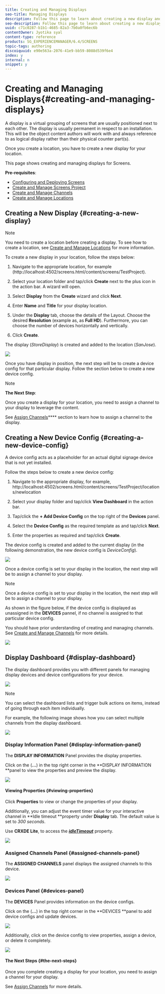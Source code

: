 ```yaml
---
title: Creating and Managing Displays
seo-title: Managing Displays
description: Follow this page to learn about creating a new display and device config. Additionally, learn about the display dashboard.
seo-description: Follow this page to learn about creating a new display and device config. Additionally, learn about the display dashboard.
uuid: c71c0287-b1b1-4685-82a3-7b0a0fb6ec6b
contentOwner: Jyotika syal
content-type: reference
products: SG_EXPERIENCEMANAGER/6.4/SCREENS
topic-tags: authoring
discoiquuid: e90e563a-2076-41e9-bb59-8088d539f6e4
index: y
internal: n
snippet: y
---
```


# Creating and Managing Displays{#creating-and-managing-displays}

A display is a virtual grouping of screens that are usually positioned next to each other. The display is usually permanent in respect to an installation. This will be the object content authors will work with and always reference to as logical display rather than their physical counter part(s).

Once you create a location, you have to create a new display for your location.

This page shows creating and managing displays for Screens.

**Pre-requisites**:

* [Configuring and Deploying Screens](../../sites/deploying/using/configuring-screens-introduction.md)
* [Create and Manage Screens Project](../../screens/using/creating-a-screens-project.md)
* [Create and Manage Channels](../../screens/using/managing-channels.md)
* [Create and Manage Locations](../../screens/using/managing-locations.md)

## Creating a New Display {#creating-a-new-display}

>[!NOTE]
>
>You need to create a location before creating a display. To see how to create a location, see [Create and Manage Locations](../../screens/using/managing-locations.md) for more information.

To create a new display in your location, follow the steps below:

1. Navigate to the appropriate location, for example (http://localhost:4502/screens.html/content/screens/TestProject).
1. Select your location folder and tap/click **Create** next to the plus icon in the action bar. A wizard will open.
1. Select **Display** from the **Create** wizard and click **Next**.

1. Enter **Name** and **Title** for your display location.

1. Under the **Display** tab, choose the details of the Layout. Choose the desired **Resolution** (example as, as **Full HD**). Furthermore, you can choose the number of devices horizontally and vertically.

1. Click **Create**.

The display (*StoreDisplay*) is created and added to the location (*SanJose*).

![](assets/display.gif)

Once you have display in position, the next step will be to create a device config for that particular display. Follow the section below to create a new device config.

>[!NOTE]
>
>**The Next Step**:
>
>Once you create a display for your location, you need to assign a channel to your display to leverage the content.
>
>See [Assign Channels](../../screens/using/channel-assignment.md)**** section to learn how to assign a channel to the display.

## Creating a New Device Config {#creating-a-new-device-config}

A device config acts as a placeholder for an actual digital signage device that is not yet installed.

Follow the steps below to create a new device config:

1. Navigate to the appropriate display, for example, http://localhost:4502/screens.html/content/screens/TestProject/locations/newlocation
1. Select your display folder and tap/click **View Dashboard** in the action bar.
1. Tap/click the **+ Add Device Config** on the top right of the **Devices** panel.

1. Select the **Device Config** as the required template as and tap/click **Next**.

1. Enter the properties as required and tap/click **Create**.

The device config is created and added to the current display (in the following demonstration, the new device config is *DeviceConfig*).

![](assets/deviceconfig.gif)

Once a device config is set to your display in the location, the next step will be to assign a channel to your display.

>[!NOTE]
>
>Once a device config is set to your display in the location, the next step will be to assign a channel to your display. 
>
>As shown in the figure below, if the device config is displayed as unassigned in the **DEVICES** pannel, if no channel is assigned to that particular device config.
>
>You should have prior understanding of creating and managing channels. See [Create and Manage Channels](../../screens/using/managing-channels.md) for more details.

![](assets/chlimage_1-42.png)

## Display Dashboard {#display-dashboard}

The display dashboard provides you with different panels for managing display devices and device configurations for your device.

![](assets/screen_shot_2018-08-23at42810pm.png)

>[!NOTE]
>
>You can select the dashboard lists and trigger bulk actions on items, instead of going through each item individually.
>
>For example, the following image shows how you can select multiple channels from the display dashboard.

![](assets/CQdoc9456.gif)

### Display Information Panel {#display-information-panel}

The **DISPLAY INFORMATION** Panel provides the display properties.

Click on the (**...**) in the top right corner in the **DISPLAY INFORMATION **panel to view the properties and preview the display.

![](assets/chlimage_1-43.png)

#### Viewing Properties {#viewing-properties}

Click **Properties** to view or change the properties of your display.

Additionally, you can adjust the event timer value for your interactive channel in **Idle timeout **property under **Display** tab. The default value is set to *300 seconds*.

Use **CRXDE Lite**, to access the [***idleTimeout***](http://localhost:4502/crx/de/index.jsp#/content/screens/we-retail/locations/demo/flagship/single/jcr%3Acontent/channels) property.

![](assets/chlimage_1-1.gif)

### Assigned Channels Panel {#assigned-channels-panel}

The **ASSIGNED CHANNELS** panel displays the assigned channels to this device.

![](assets/chlimage_1-44.png)

### Devices Panel {#devices-panel}

The **DEVICES** Panel provides information on the device configs.

Click on the (**...**) in the top right corner in the **DEVICES **panel to add device configs and update devices.

![](assets/chlimage_1-45.png)

Additionally, click on the device config to view properties, assign a device, or delete it completely.

![](assets/chlimage_1-46.png)

#### The Next Steps {#the-next-steps}

Once you complete creating a display for your location, you need to assign a channel for your display.

See [Assign Channels](../../screens/using/channel-assignment.md) for more details.
